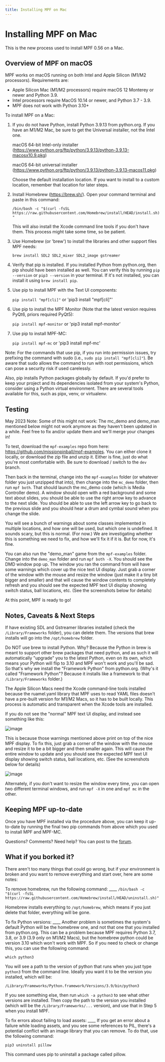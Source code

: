 ```yaml
---
title: Installing MPF on Mac
---
```


# Installing MPF on Mac

This is the new process used to install MPF 0.56 on a Mac.

## Overview of MPF on macOS

MPF works on macOS running on both Intel and Apple Silicon (M1/M2
processors). Requirements are:

* Apple Silicon Mac (M1/M2 processors) require macOS 12 Monterey or
    newer and Python 3.9.
* Intel processors require MacOS 10.14 or newer, and Python 3.7 - 3.9.
* MPF does not work with Python 3.10+

To install MPF on a Mac:

1.  If you do not have Python, install Python 3.9.13 from python.org. If
    you have an M1/M2 Mac, be sure to get the Universal installer, not
    the Intel one.

    macOS 64-bit Intel-only installer
    (<https://www.python.org/ftp/python/3.9.13/python-3.9.13-macosx10.9.pkg>)

    macOS 64-bit universal installer
    (<https://www.python.org/ftp/python/3.9.13/python-3.9.13-macos11.pkg>)

    Choose the default installation location. If you want to install to
    a custom location, remember that location for later steps.

2.  Install Homebrew (<https://brew.sh/>). Open your command terminal
    and paste in this command:

    `/bin/bash -c "$(curl -fsSL https://raw.githubusercontent.com/Homebrew/install/HEAD/install.sh)"`

    This will also install the Xcode command line tools if you don't
    have them. This process might take some time, so be patient.

3.  Use Homebrew (or 'brew') to install the libraries and other
    support files MPF needs:

    `brew install SDL2 SDL2_mixer SDL2_image gstreamer`

4.  Verify that pip is installed. If you installed Python from
    python.org, then pip should have been installed as well. You can
    verify this by running `pip --version` or `pip3 --version` in your
    terminal. If it's not installed, you can install it using
    `brew install pip`.

5.  Use pip to install MPF with the Text UI components:

    `pip install "mpf[cli]"` or 'pip3 install "mpf[cli]"'

6.  Use pip to install the MPF Monitor (Note that the latest version
    requires PyQt6, priors required PyQt5):

    `pip install mpf-monitor` or 'pip3 install mpf-monitor'

7.  Use pip to install MPF-MC:

    `pip install mpf-mc` or 'pip3 install mpf-mc'

Note: For the commands that use pip, if you run into permission issues,
try prefixing the command with sudo (i.e.,
`sudo pip install "mpf[cli]"`). Be aware that sudo allows the command to
run with root permissions, which can pose a security risk if used
carelessly.

Also, pip installs Python packages globally by default. If you'd prefer
to keep your project and its dependencies isolated from your system's
Python, consider using a Python virtual environment. There are several
tools available for this, such as pipx, venv, or virtualenv.

## Testing

May 2023 Note: Some of this might not work: The mc_demo and demo_man
mentioned below might not work anymore as they haven't been updated in
a while. Feel free to fix and/or update them and we'll merge your
changes in!

To test, download the `mpf-examples` repo from here:
<https://github.com/missionpinball/mpf-examples>. You can either clone
it locally, or download the zip file and unzip it. Either is fine, just
do what you're most comfortable with. Be sure to download / switch to
the `dev` branch.

Then back in the terminal, change into the `mpf-examples` folder (or
whatever folder you just unzipped that into), then change into the
`mc_demo` folder, then run `mpf both`. That should launch the mc_demo
code (which is Media Controller demo). A window should open with a red
background and some text about slides, you should be able to use the
right arrow key to advance to the next slide. You should be able to use
the left arrow key to go back to the previous slide and you should hear
a drum and cymbal sound when you change the slide.

You will see a bunch of warnings about some classes implemented in
multiple locations, and how one will be used, but which one is
undefined. It sounds scary, but this is normal. (For now.) We are
investigating whether this is something we need to fix, and how we'll
fix it if it is. But for now, it's fine.

You can also run the "demo_man" game from the `mpf-examples` folder.
Change into the `demo_man` folder and run `mpf both -X`. You should see
the DMD window pop up. The window you ran the command from will have
some warnings which cover up the nice text UI display. Just grab a
corner of the window with the mouse and resize the window (just make it
a tiny bit bigger and smaller) and that will cause the window contents
to completely refresh and you should see the expected MPF text UI
display showing switch status, ball locations, etc. (See the screenshots
below for details)

At this point, MPF is ready to go!

## Notes, Caveats & Next Steps

If have existing SDL and Gstreamer libraries installed (check the
`/Library/Frameworks` folder), you can delete them. The versions that
brew installs will go into the `/opt/homebrew` folder.

Do NOT use brew to install Python. Why? Because the Python in brew is
meant to support other brew packages that need python, and as such it
will automatically "upgrade" you to the latest Python, even on its
own, which means your Python will flip to 3.10 and MPF won't work and
you'll be sad. So that's why we install the "Framework Python" from
python.org. (Why's it called "Framework Python"? Because it installs
like a framework to that `/Library/Frameworks` folder.)

The Apple Silicon Macs need the Xcode command-line tools installed
because the ruamel.yaml library that MPF uses to read YAML files
doesn't have a pre-built version for M1/M2 Macs, so it has to be built
locally. This process is automatic and transparent when the Xcode tools
are installed.

If you do not see the "normal" MPF text UI display, and instead see
something like this:

![image](images/bad-display.jpg)

This is because those warnings mentioned above print on top of the nice
MPF display. To fix this, just grab a corner of the window with the
mouse and resize it to be a bit bigger and then smaller again. This will
cause the entire window to update and you should see the expected MPF
text UI display showing switch status, ball locations, etc. (See the
screenshots below for details)

![image](images/good-display.jpg)

Alternately, if you don't want to resize the window every time, you can
open two different terminal windows, and run `mpf -X` in one and
`mpf mc` in the other.

## Keeping MPF up-to-date

Once you have MPF installed via the procedure above, you can keep it
up-to-date by running the final two pip commands from above which you
used to install MPF and MPF-MC.

Questions? Comments? Need help? You can post to the [forum](../community/index.md).

## What if you borked it?

There aren't too many things that could go wrong, but if your
environment is broken and you want to remove everything and start over,
here are some notes:

To remove homebrew, run the following command: ____
`/bin/bash -c "$(curl -fsSL https://raw.githubusercontent.com/Homebrew/install/HEAD/uninstall.sh)"`

Homebrew installs everything to `/opt/homebrew`, which means if you just
delete that folder, everything will be gone.

To fix Python versions: ____ Another problem is sometimes the
system's default Python will be the homebrew one, and not that one that
you installed from python.org. This can be a problem because MPF
requires Python 3.7, 3.8, or 3.9 (3.9 only on M1/M2 Macs), but the
homebrew python could be version 3.10 which won't work with MPF. So if
you need to check or change this, you can use the following command:

`which python3`

You will see a path to the version of python that runs when you just
type `python3` from the command line. Ideally you want it to be the
version you installed, which will be:

`/Library/Frameworks/Python.framework/Versions/3.9/bin/python3`

If you see something else, then run `which -a python3` to see what other
versions are installed. Then copy the path to the version you installed
(which will be the `/Library/Frameworks/...` version), and use that in
Step 5 when you install MPF.

To fix errors about failing to load assets: ____ If you get an error
about a failure while loading assets, and you see some references to
PIL, there's a potential conflict with an image library that you can
remove. To do that, use the following command:

`pip3 uninstall pillow`

This command uses pip to uninstall a package called pillow.
